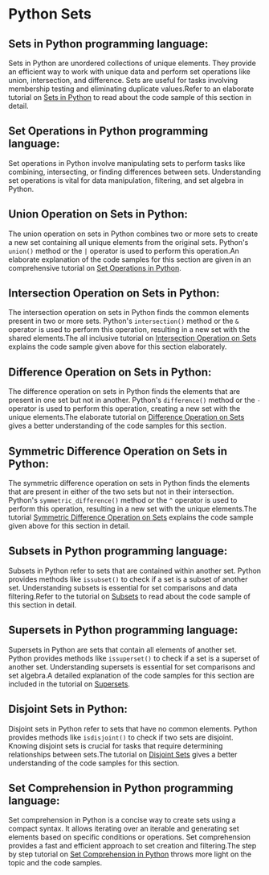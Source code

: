 # Python Sets

## Sets in Python programming language:
Sets in Python are unordered collections of unique elements. They provide an efficient way to work with unique data and perform set operations like union, intersection, and difference. Sets are useful for tasks involving membership testing and eliminating duplicate values.Refer to an elaborate tutorial on <a href="https://www.kolledge.com/python/tutorial/sets-in-python-programming-language">Sets in Python</a> to read about the code sample of this section in detail.

## Set Operations in Python programming language:
Set operations in Python involve manipulating sets to perform tasks like combining, intersecting, or finding differences between sets. Understanding set operations is vital for data manipulation, filtering, and set algebra in Python.

## Union Operation on Sets in Python:
The union operation on sets in Python combines two or more sets to create a new set containing all unique elements from the original sets. Python's `union()` method or the `|` operator is used to perform this operation.An elaborate explanation of the code samples for this section are given in an comprehensive tutorial on <a href="https://www.kolledge.com/python/tutorial/union-operation-on-sets-in-python">Set Operations in Python</a>.

## Intersection Operation on Sets in Python:
The intersection operation on sets in Python finds the common elements present in two or more sets. Python's `intersection()` method or the `&` operator is used to perform this operation, resulting in a new set with the shared elements.The all inclusive tutorial on <a href="https://www.kolledge.com/python/tutorial/intersection-operation-on-sets-in-python">Intersection Operation on Sets</a> explains the code sample given above for this section elaborately.

## Difference Operation on Sets in Python:
The difference operation on sets in Python finds the elements that are present in one set but not in another. Python's `difference()` method or the `-` operator is used to perform this operation, creating a new set with the unique elements.The elaborate tutorial on <a href="https://www.kolledge.com/python/tutorial/difference-operation-on-sets-in-python">Difference Operation on Sets</a> gives a better understanding of the code samples for this section.

## Symmetric Difference Operation on Sets in Python:
The symmetric difference operation on sets in Python finds the elements that are present in either of the two sets but not in their intersection. Python's `symmetric_difference()` method or the `^` operator is used to perform this operation, resulting in a new set with the unique elements.The tutorial <a href="https://www.kolledge.com/python/tutorial/symmetric-difference-operation-on-sets-in-python">Symmetric Difference Operation on Sets</a> explains the code sample given above for this section in detail.

## Subsets in Python programming language:
Subsets in Python refer to sets that are contained within another set. Python provides methods like `issubset()` to check if a set is a subset of another set. Understanding subsets is essential for set comparisons and data filtering.Refer to the tutorial on <a href="https://www.kolledge.com/python/tutorial/subsets-in-python-programming-language">Subsets</a> to read about the code sample of this section in detail.

## Supersets in Python programming language:
Supersets in Python are sets that contain all elements of another set. Python provides methods like `issuperset()` to check if a set is a superset of another set. Understanding supersets is essential for set comparisons and set algebra.A detailed explanation of the code samples for this section are included in the tutorial on <a href="https://www.kolledge.com/python/tutorial/supersets-in-python-programming-language">Supersets</a>.

## Disjoint Sets in Python:
Disjoint sets in Python refer to sets that have no common elements. Python provides methods like `isdisjoint()` to check if two sets are disjoint. Knowing disjoint sets is crucial for tasks that require determining relationships between sets.The tutorial on <a href="https://www.kolledge.com/python/tutorial/disjoint-sets-in-python-programming-language">Disjoint Sets</a> gives a better understanding of the code samples for this section.

## Set Comprehension in Python programming language:
Set comprehension in Python is a concise way to create sets using a compact syntax. It allows iterating over an iterable and generating set elements based on specific conditions or operations. Set comprehension provides a fast and efficient approach to set creation and filtering.The step by step tutorial on <a href="https://www.kolledge.com/python/tutorial/set-comprehension-in-python-programming-language">Set Comprehension in Python</a> throws more light on the topic and the code samples.